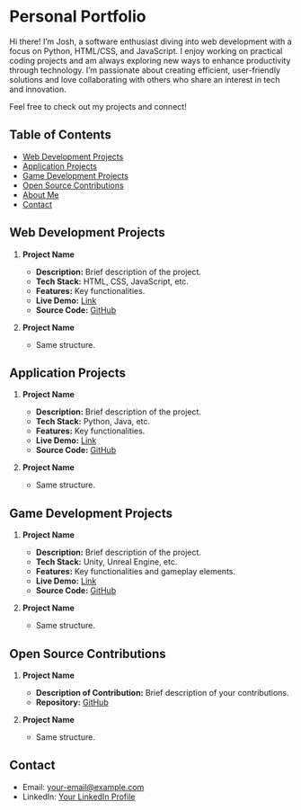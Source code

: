 # Personal Portfolio

Hi there! I’m Josh, a software enthusiast diving into web development with a focus on Python, HTML/CSS, and JavaScript. I enjoy working on practical coding projects and am always exploring new ways to enhance productivity through technology. I’m passionate about creating efficient, user-friendly solutions and love collaborating with others who share an interest in tech and innovation.

Feel free to check out my projects and connect!

## Table of Contents
- [Web Development Projects](#web-development-projects)
- [Application Projects](#application-projects)
- [Game Development Projects](#game-development-projects)
- [Open Source Contributions](#open-source-contributions)
- [About Me](#about-me)
- [Contact](#contact)

## Web Development Projects
1. **Project Name**
   - **Description:** Brief description of the project.
   - **Tech Stack:** HTML, CSS, JavaScript, etc.
   - **Features:** Key functionalities.
   - **Live Demo:** [Link](#)
   - **Source Code:** [GitHub](#)

2. **Project Name**
   - Same structure.

## Application Projects
1. **Project Name**
   - **Description:** Brief description of the project.
   - **Tech Stack:** Python, Java, etc.
   - **Features:** Key functionalities.
   - **Live Demo:** [Link](#)
   - **Source Code:** [GitHub](#)

2. **Project Name**
   - Same structure.

## Game Development Projects
1. **Project Name**
   - **Description:** Brief description of the project.
   - **Tech Stack:** Unity, Unreal Engine, etc.
   - **Features:** Key functionalities and gameplay elements.
   - **Live Demo:** [Link](#)
   - **Source Code:** [GitHub](#)

2. **Project Name**
   - Same structure.

## Open Source Contributions
1. **Project Name**
   - **Description of Contribution:** Brief description of your contributions.
   - **Repository:** [GitHub](#)

2. **Project Name**
   - Same structure.

## Contact
- Email: [your-email@example.com](mailto:your-email@example.com)
- LinkedIn: [Your LinkedIn Profile](#)

